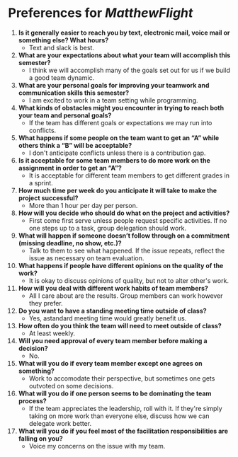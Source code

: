 # Preferences for _MatthewFlight_

1. __Is it generally easier to reach you by text, electronic mail, voice mail or something else?  What hours?__ 
   * Text and slack is best.
1. __What are your expectations about what your team will accomplish this semester?__ 
   * I think we will accomplish many of the goals set out for us if we build a good team dynamic.
1. __What are your personal goals for improving your teamwork and communication skills this semester?__ 
   * I am excited to work in a team setting while programming.
1. __What kinds of obstacles might you encounter in trying to reach both your team and personal goals?__ 
   * If the team has different goals or expectations we may run into conflicts.
1. __What happens if some people on the team want to get an “A” while others think a “B” will be acceptable?__ 
   * I don't anticipate conflicts unless there is a contribution gap.
1. __Is it acceptable for some team members to do more work on the assignment in order to get an “A”?__ 
   * It is acceptable for different team members to get different grades in a sprint.
1. __How much time per week do you anticipate it will take to make the project successful?__ 
   * More than 1 hour per day per person.
1. __How will you decide who should do what on the project and activities?__ 
   * First come first serve unless people request specific activities. If no one steps up to a task, group delegation should work.
1. __What will happen if someone doesn’t follow through on a commitment (missing deadline, no show, etc.)?__ 
   * Talk to them to see what happened. If the issue repeats, reflect the issue as necessary on team evaluation.
1. __What happens if people have different opinions on the quality of the work?__ 
   * It is okay to discuss opinions of quality, but not to alter other's work.
1. __How will you deal with different work habits of team members?__ 
   * All I care about are the results. Group members can work however they prefer.
1. __Do you want to have a standing meeting time outside of class?__ 
   *  Yes, astandard meeting time would greatly benefit us.
1. __How often do you think the team will need to meet outside of class?__ 
   * At least weekly.
1. __Will you need approval of every team member before making a decision?__ 
   * No.
1. __What will you do if every team member except one agrees on something?__ 
   * Work to accomodate their perspective, but sometimes one gets outvoted on some decisions.
1. __What will you do if one person seems to be dominating the team process?__ 
   * If the team appreciates the leadership, roll with it. If they're simply taking on more work than everyone else, discuss how we can delegate work better.
1. __What will you do if you feel most of the facilitation responsibilities are falling on you?__ 
   * Voice my concerns on the issue with my team.
